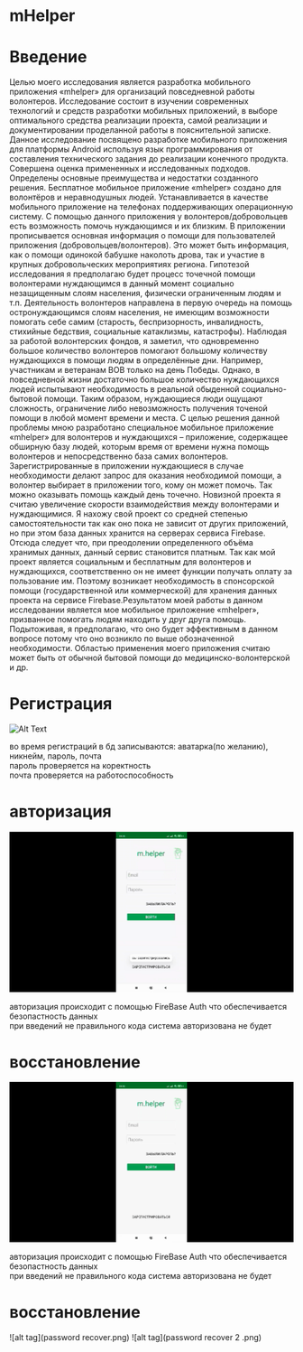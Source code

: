 # mHelper
# Введение
Целью моего исследования является разработка мобильного приложения «mhelper» для организаций повседневной работы волонтеров. Исследование состоит в изучении современных технологий и средств разработки мобильных приложений, в выборе оптимального средства реализации проекта, самой реализации и документировании проделанной работы в пояснительной записке. Данное исследование посвящено разработке мобильного приложения для платформы Android используя язык программирования от составления технического задания до реализации конечного продукта. Совершена оценка примененных и исследованных подходов. Определены основные преимущества и недостатки созданного решения. Бесплатное мобильное приложение «mhelper» создано для волонтёров и неравнодушных людей. Устанавливается в качестве мобильного приложение на телефонах поддерживающих операционную систему. С помощью данного приложения у волонтеров/добровольцев есть возможность помочь нуждающимся и их близким. В приложении прописывается основная информация о помощи для пользователей приложения (добровольцев/волонтеров). Это может быть информация, как о помощи одинокой бабушке наколоть дрова, так и участие в крупных добровольческих мероприятиях региона. 
Гипотезой исследования я предполагаю будет процесс точечной помощи волонтерами нуждающимся в данный момент социально незащищенным слоям населения, физически ограниченным людям и т.п. Деятельность волонтеров направлена в первую очередь на помощь остронуждающимся слоям населения, не имеющим возможности помогать себе самим (старость, беспризорность, инвалидность, стихийные бедствия, социальные катаклизмы, катастрофы). Наблюдая за работой волонтерских фондов, я заметил, что одновременно большое количество волонтеров помогают большому количеству нуждающихся в помощи людям в определённые дни. Например, участникам и ветеранам ВОВ только на день Победы. Однако, в повседневной жизни достаточно большое количество нуждающихся людей испытывают необходимость в реальной обыденной социально- бытовой помощи. Таким образом, нуждающиеся люди ощущают сложность, ограничение либо невозможность получения точеной помощи в любой момент времени и места. С целью решения данной проблемы мною разработано специальное мобильное приложение «mhelper» для волонтеров и нуждающихся – приложение, содержащее обширную базу людей, которым время от времени нужна помощь волонтеров и непосредственно база самих волонтеров. Зарегистрированные в приложении нуждающиеся в случае необходимости делают запрос для оказания необходимой помощи, а волонтер выбирает в приложении того, кому он может помочь. Так можно оказывать помощь каждый день точечно. Новизной проекта я считаю увеличение скорости взаимодействия между волонтерами и нуждающимися. Я нахожу свой проект со средней степенью самостоятельности так как оно пока не зависит от других приложений, но при этом база данных хранится на серверах сервиса Firebase. Отсюда следует что, при преодолении определенного объёма хранимых данных, данный сервис становится платным. Так как мой проект является социальным и бесплатным для волонтеров и нуждающихся, соответственно он не имеет функции получать оплату за пользование им.  Поэтому возникает необходимость в спонсорской помощи (государственной или коммерческой) для хранения данных проекта на сервисе Firebase.Результатом моей работы в данном исследовании является мое мобильное приложение «mhelper», призванное помогать людям находить у друг друга помощь. Подытоживая, я предполагаю, что оно будет эффективным в данном вопросе потому что оно возникло по выше обозначенной необходимости. Областью применения моего приложения считаю может быть от обычной бытовой помощи до медицинско-волонтерской и др.<br/>
 
# Регистрация
![Alt Text](register.gif)

во время регистраций в бд записываются: аватарка(по желанию), никнейм, пароль, почта<br/>
пароль проверяется на коректность<br/>
почта проверяется на работоспособность<br/>

 # авторизация
 
![Alt Text](авторизация.gif)

авторизация происходит с помощью FireBase  Auth что обеспечивается безопастность данных<br/>
при введений не правильного кода система авторизована не будет<br/>
 
 # восстановление
 
![Alt Text](passwordRecover.gif)

авторизация происходит с помощью FireBase  Auth что обеспечивается безопастность данных<br/>
при введений не правильного кода система авторизована не будет<br/>

 # восстановление
 
![alt tag](password recover.png)
![alt tag](password recover 2 .png)
